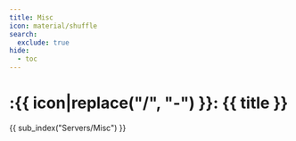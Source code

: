 ```yaml
---
title: Misc
icon: material/shuffle
search:
  exclude: true
hide:
  - toc
---
```


# :{{ icon|replace("/", "-") }}: {{ title }}

{{ sub_index("Servers/Misc") }}
